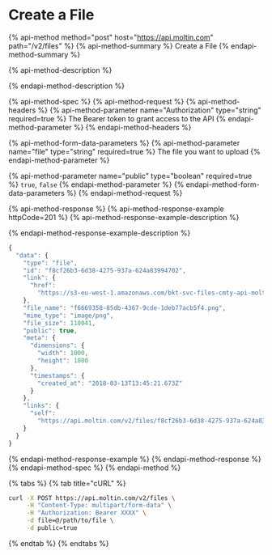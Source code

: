 # Create a File

{% api-method method="post" host="https://api.moltin.com" path="/v2/files" %}
{% api-method-summary %}
Create a File
{% endapi-method-summary %}

{% api-method-description %}

{% endapi-method-description %}

{% api-method-spec %}
{% api-method-request %}
{% api-method-headers %}
{% api-method-parameter name="Authorization" type="string" required=true %}
The Bearer token to grant access to the API
{% endapi-method-parameter %}
{% endapi-method-headers %}

{% api-method-form-data-parameters %}
{% api-method-parameter name="file" type="string" required=true %}
The file you want to upload
{% endapi-method-parameter %}

{% api-method-parameter name="public" type="boolean" required=true %}
`true`, `false`
{% endapi-method-parameter %}
{% endapi-method-form-data-parameters %}
{% endapi-method-request %}

{% api-method-response %}
{% api-method-response-example httpCode=201 %}
{% api-method-response-example-description %}

{% endapi-method-response-example-description %}

```javascript
{
  "data": {
    "type": "file",
    "id": "f8cf26b3-6d38-4275-937a-624a83994702",
    "link": {
      "href":
        "https://s3-eu-west-1.amazonaws.com/bkt-svc-files-cmty-api-moltin-com/e8c53cb0-120d-4ea5-8941-ce74dec06038/f8cf26b3-6d38-4275-937a-624a83994702.png"
    },
    "file_name": "f6669358-85db-4367-9cde-1deb77acb5f4.png",
    "mime_type": "image/png",
    "file_size": 110041,
    "public": true,
    "meta": {
      "dimensions": {
        "width": 1000,
        "height": 1000
      },
      "timestamps": {
        "created_at": "2018-03-13T13:45:21.673Z"
      }
    },
    "links": {
      "self":
        "https://api.moltin.com/v2/files/f8cf26b3-6d38-4275-937a-624a83994702"
    }
  }
}
```
{% endapi-method-response-example %}
{% endapi-method-response %}
{% endapi-method-spec %}
{% endapi-method %}

{% tabs %}
{% tab title="cURL" %}
```bash
curl -X POST https://api.moltin.com/v2/files \
     -H "Content-Type: multipart/form-data" \
     -H "Authorization: Bearer XXXX" \
     -d file=@/path/to/file \
     -d public=true
```
{% endtab %}
{% endtabs %}

